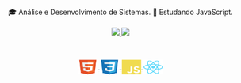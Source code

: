<div align="center">
🎓 Análise e Desenvolvimento de Sistemas. 🌱 Estudando JavaScript.
</div>
<br>

<div align="center">
  <a href="https://github.com/rfmoniq">
  <img height="150em" src="https://github-readme-stats.vercel.app/api?username=rfmoniq&show_icons=true&theme=dracula&include_all_commits=true&count_private=true"/>
  <img height="150em" src="https://github-readme-stats.vercel.app/api/top-langs/?username=rfmoniq&layout=compact&langs_count=7&theme=dracula"/>
</div>

##

<div align="center">
<div style="display: inline_block"><br>
  <img align="center" alt="Monique-HTML" height="30" width="40" src="https://raw.githubusercontent.com/devicons/devicon/master/icons/html5/html5-original.svg">
  <img align="center" alt="Monique-CSS" height="30" width="40" src="https://raw.githubusercontent.com/devicons/devicon/master/icons/css3/css3-original.svg">
  <img align="center" alt="Monique-Js" height="30" width="40" src="https://raw.githubusercontent.com/devicons/devicon/master/icons/javascript/javascript-plain.svg">
  <img align="center" alt="Monique-React" height="30" width="40" src="https://raw.githubusercontent.com/devicons/devicon/master/icons/react/react-original.svg">
</div>
